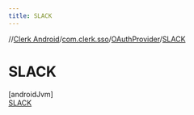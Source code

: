 ```yaml
---
title: SLACK
---
```

//[Clerk Android](../../../../index.html)/[com.clerk.sso](../../index.html)/[OAuthProvider](../index.html)/[SLACK](index.html)



# SLACK



[androidJvm]\
[SLACK](index.html)


